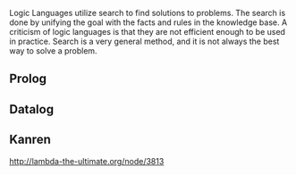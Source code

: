 Logic Languages utilize search to find solutions to problems.
The search is done by unifying the goal with the facts and rules in the knowledge base.
A criticism of logic languages is that they are not efficient enough to be used in practice.
Search is a very general method, and it is not always the best way to solve a problem.

## Prolog

## Datalog

## Kanren

<http://lambda-the-ultimate.org/node/3813>
